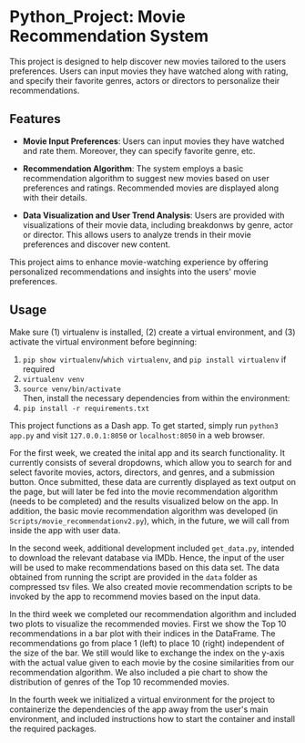 # Python_Project: Movie Recommendation System

This project is designed to help discover new movies tailored to the users preferences. Users can input movies they have watched along with rating, and specify their favorite genres, actors or directors to personalize their recommendations. 

## Features 
- **Movie Input Preferences**: Users can input movies they have watched and rate them. Moreover, they can specify favorite genre, etc.

- **Recommendation Algorithm**: The system employs a basic recommendation algorithm to suggest new movies based on user preferences and ratings. Recommended movies are displayed along with their details.

- **Data Visualization and User Trend Analysis**: Users are provided with visualizations of their movie data, including breakdonws by genre, actor or director. This allows users to analyze trends in their movie preferences and discover new content.

This project aims to enhance movie-watching experience by offering personalized recommendations and insights into the users' movie preferences. 

## Usage

Make sure (1) virtualenv is installed, (2) create a virtual environment, and (3) activate the virtual environment before beginning: 
1. `pip show virtualenv`/`which virtualenv`, and `pip install virtualenv` if required
2. `virtualenv venv`
3. `source venv/bin/activate`  
Then, install the necessary dependencies from within the environment: 
4. `pip install -r requirements.txt`  

This project functions as a Dash app. To get started, simply run `python3 app.py` and visit `127.0.0.1:8050` or `localhost:8050` in a web browser.  

For the first week, we created the inital app and its search functionality. It currently consists of several dropdowns, which allow you to search for and select favorite movies, actors, directors, and genres, and a submission button. Once submitted, these data are currently displayed as text output on the page, but will later be fed into the movie recommendation algorithm (needs to be completed) and the results visualized below on the app. In addition, the basic movie recommendation algorithm was developed (in `Scripts/movie_recommendationv2.py`), which, in the future, we will call from inside the app with user data.  

In the second week, additional development included `get_data.py`, intended to download the relevant database via IMDb. Hence, the input of the user will be used to make recommendations based on this data set. The data obtained from running the script are provided in the `data` folder as compressed tsv files. We also created movie recommendation scripts to be invoked by the app to recommend movies based on the input data.

In the third week we completed our recommendation algorithm and included two plots to visualize the recommended movies. First we show the Top 10 
recommendations in a bar plot with their indices in the DataFrame. The recommendations go from place 1 (left) to place 10 (right) independent of the size of the bar. We still would like to exchange the index on the y-axis with the actual value given to each movie by the cosine similarities from our recommendation algorithm. We also included a pie chart to show the distribution of genres of the Top 10 recommended movies.

In the fourth week we initialized a virtual environment for the project to containerize the dependencies of the app away from the user's main environment, and included instructions how to start the container and install the required packages.
